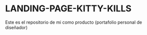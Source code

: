 # LANDING-PAGE-KITTY-KILLS
Este es el repositorio de mi como producto (portafolio personal de diseñador) 
